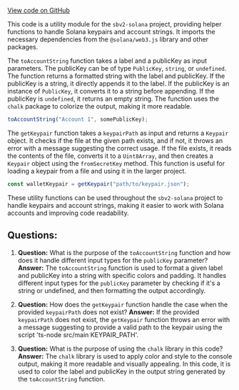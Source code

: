 [View code on GitHub](https://github.com/switchboard-xyz/sbv2-solana/blob/master/javascript/feed-walkthrough/src/utils.ts)

This code is a utility module for the `sbv2-solana` project, providing helper functions to handle Solana keypairs and account strings. It imports the necessary dependencies from the `@solana/web3.js` library and other packages.

The `toAccountString` function takes a label and a publicKey as input parameters. The publicKey can be of type `PublicKey`, `string`, or `undefined`. The function returns a formatted string with the label and publicKey. If the publicKey is a string, it directly appends it to the label. If the publicKey is an instance of `PublicKey`, it converts it to a string before appending. If the publicKey is `undefined`, it returns an empty string. The function uses the `chalk` package to colorize the output, making it more readable.

```javascript
toAccountString("Account 1", somePublicKey);
```

The `getKeypair` function takes a `keypairPath` as input and returns a `Keypair` object. It checks if the file at the given path exists, and if not, it throws an error with a message suggesting the correct usage. If the file exists, it reads the contents of the file, converts it to a `Uint8Array`, and then creates a `Keypair` object using the `fromSecretKey` method. This function is useful for loading a keypair from a file and using it in the larger project.

```javascript
const walletKeypair = getKeypair("path/to/keypair.json");
```

These utility functions can be used throughout the `sbv2-solana` project to handle keypairs and account strings, making it easier to work with Solana accounts and improving code readability.
## Questions: 
 1. **Question:** What is the purpose of the `toAccountString` function and how does it handle different input types for the `publicKey` parameter?
   **Answer:** The `toAccountString` function is used to format a given label and publicKey into a string with specific colors and padding. It handles different input types for the `publicKey` parameter by checking if it's a string or undefined, and then formatting the output accordingly.

2. **Question:** How does the `getKeypair` function handle the case when the provided `keypairPath` does not exist?
   **Answer:** If the provided `keypairPath` does not exist, the `getKeypair` function throws an error with a message suggesting to provide a valid path to the keypair using the script 'ts-node src/main KEYPAIR_PATH'.

3. **Question:** What is the purpose of using the `chalk` library in this code?
   **Answer:** The `chalk` library is used to apply color and style to the console output, making it more readable and visually appealing. In this code, it is used to color the label and publicKey in the output string generated by the `toAccountString` function.
